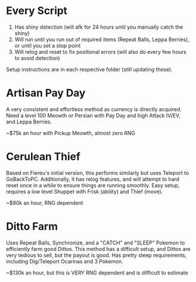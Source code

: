 # Every Script
1. Has shiny detection (will afk for 24 hours until you manually catch the shiny)
2. Will run until you run out of required items (Repeat Balls, Leppa Berries), or until you set a stop point
4. Will relog and reset to fix positional errors (will also do every few hours to avoid detection)

Setup instructions are in each respective folder (still updating these).

# Artisan Pay Day
A very consistent and effortless method as currency is directly acquired. Need a level 100 Meowth or Persian with Pay Day and high Attack IV/EV, and Leppa Berries. 

~$75k an hour with Pickup Meowth, almost zero RNG

# Cerulean Thief
Based on Fiereu's initial version, this performs similarly but uses Teleport to GoBackToPC. Additionally, it has relog features, and will attempt to hard reset once in a while to ensure things are running smoothly. Easy setup, requires a low level Shuppet with Frisk (ability) and Thief (move).

~$90k an hour, RNG dependent

# Ditto Farm
Uses Repeat Balls, Synchronize, and a "CATCH" and "SLEEP" Pokemon to efficiently farm good Dittos. This method has a difficult setup, and Dittos are very tedious to sell, but the payout is good. Has pretty steep requirements, including Dig/Teleport Ocarinas and 3 Pokemon.

~$130k an hour, but this is VERY RNG dependent and is difficult to estimate
